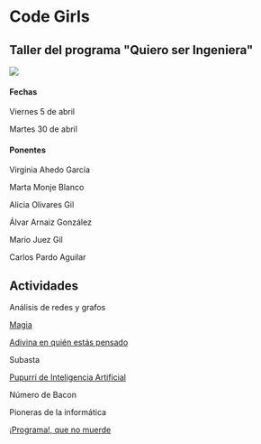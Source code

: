 # Code Girls
## Taller del programa "Quiero ser Ingeniera"

![](https://www.ubu.es/sites/default/files/portal_page/images/cartelqsi_pyb.png)


#### Fechas
Viernes 5 de abril

Martes 30 de abril


#### Ponentes
Virginia Ahedo García

Marta Monje Blanco

Alicia Olivares Gil

Álvar Arnaiz González

Mario Juez Gil

Carlos Pardo Aguilar


## Actividades

Análisis de redes y grafos

[Magia](magic/slides.pdf)

[Adivina en quién estás pensado](https://es.akinator.com/game)

Subasta

[Pupurrí de Inteligencia Artificial](misc/README.md)

Número de Bacon

Pioneras de la informática

[¡Programa!, que no muerde](https://blockly-games.appspot.com/)

